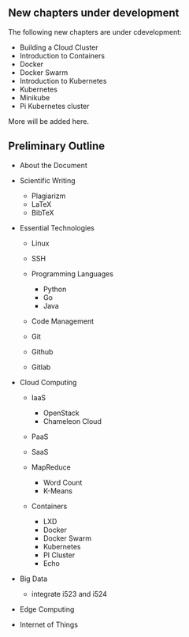New chapters under development
------------------------------

The following new chapters are under cdevelopment:

-   Building a Cloud Cluster
-   Introduction to Containers
-   Docker
-   Docker Swarm
-   Introduction to Kubernetes
-   Kubernetes
-   Minikube
-   Pi Kubernetes cluster

More will be added here.

Preliminary Outline
-------------------

-   About the Document
-   Scientific Writing

    -   Plagiarizm
    -   LaTeX
    -   BibTeX

-   Essential Technologies

    -   Linux
    -   SSH
    -   Programming Languages

        -   Python
        -   Go
        -   Java

    -   Code Management
    -   Git
    -   Github
    -   Gitlab

-   Cloud Computing

    -   IaaS

        -   OpenStack
        -   Chameleon Cloud

    -   PaaS
    -   SaaS

    -   MapReduce

        -   Word Count
        -   K-Means

    -   Containers

        -   LXD
        -   Docker
        -   Docker Swarm
        -   Kubernetes
        -   PI Cluster
        -   Echo

-   Big Data

    -   integrate i523 and i524

-   Edge Computing

-   Internet of Things

